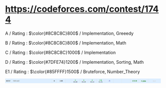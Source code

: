 # https://codeforces.com/contest/1744

A / Rating : $\color{#8C8C8C}800$ / Implementation, Greeedy

B / Rating : $\color{#8C8C8C}800$ / Implementation, Math

C / Rating : $\color{#8C8C8C}1000$ / Implementation

D / Rating : $\color{#7DFE74}1200$ / Implementation, Sorting, Math

E1 / Rating : $\color{#85FFFF}1500$ / Bruteforce, Number_Theory

![My Image](https://github.com/kss418/Codeforces/blob/main/Images/828.png)
